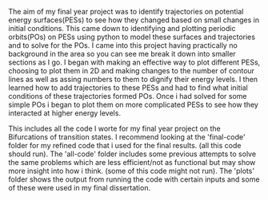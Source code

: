 The aim of my final year project was to identify trajectories on potential energy surfaces(PESs) to see how they changed based on small changes in initial conditions. This came down to identifying and plotting periodic orbits(POs) on PESs using python to model these surfaces and trajectories and to solve for the POs. I came into this project having practically no background in the area so you can see me break it down into smaller sections as I go. I began with making an effective way to plot different PESs, choosing to plot them in 2D and making changes to the number of contour lines as well as assing numbers to them to dignify their energy levels. I then learned how to add trajectories to these PESs and had to find what initial conditions of these trajectories formed POs. Once i had solved for some simple POs i began to plot them on more complicated PESs to see how they interacted at higher energy levels.

This includes all the code I worte for my final year project on the Bifurcations of transition states.
I recommend looking at the 'final-code' folder for my refined code that i used for the final results. (all this code should run).
The 'all-code' folder includes some previous attempts to solve the same problems which are less efficient/not as functional but may show more insight into how i think. (some of this code might not run).
The 'plots' folder shows the output from running the code with certain inputs and some of these were used in my final dissertation.
